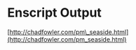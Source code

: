 <!--
id: 19937673
link: http://tumblr.atmos.org/post/19937673/enscript-output
slug: enscript-output
date: Wed Nov 21 2007 10:21:00 GMT-0800 (PST)
publish: 2007-11-021
tags: 
title: Enscript Output
-->


Enscript Output
===============

[http://chadfowler.com/pm\_seaside.html](http://chadfowler.com/pm_seaside.html)

